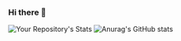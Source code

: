 ### Hi there 👋

![Your Repository's Stats](https://github-readme-stats.vercel.app/api?username=romchesko-pazzi&show_icons=true)
![Anurag's GitHub stats](https://github-readme-stats.vercel.app/api?username=romchesko-pazzi&theme=shades-of-purple&show_icons=true)


